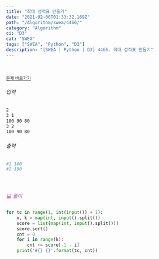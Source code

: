 ```yaml
---
title: "최대 성적표 만들기"
date: "2021-02-06T01:33:32.169Z"
path: "/Algorithm/swea/4466/"
category: "Algorithm"
ci: "D3"
cat: "SWEA"
tags: ["SWEA", "Python", "D3"]
description: "[SWEA | Python | D3] 4466. 최대 성적표 만들기"
---
```


<br />

<a href="https://swexpertacademy.com/main/code/problem/problemDetail.do?problemLevel=3&contestProbId=AWOUfCJ6qVMDFAWg&categoryId=AWOUfCJ6qVMDFAWg&categoryType=CODE&problemTitle=&orderBy=FIRST_REG_DATETIME&selectCodeLang=PYTHON&select-1=3&pageSize=10&pageIndex=4"><small>문제 바로가기</small></a>

###### 입력

```sh
2
3 1
100 90 80
3 2
100 90 80
```

###### 출력

```sh
#1 100
#2 190
```

<br />

##### <h5 style="color:#C587AE;">💻 풀이</h5>

```python
for tc in range(1, int(input()) + 1):
    n, k = map(int, input().split())
    score = list(map(int, input().split()))
    score.sort()
    cnt = 0
    for i in range(k):
        cnt += score[-1 - i]
    print('#{} {}'.format(tc, cnt))
```

